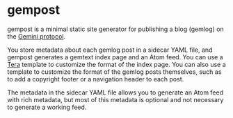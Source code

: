 # gempost

gempost is a minimal static site generator for publishing a blog (gemlog) on
the [Gemini protocol](https://geminiprotocol.net/).

You store metadata about each gemlog post in a sidecar YAML file, and gempost
generates a gemtext index page and an Atom feed. You can use a
[Tera](https://keats.github.io/tera/) template to customize the format of the
index page. You can also use a template to customize the format of the gemlog
posts themselves, such as to add a copyright footer or a navigation header to
each post.

The metadata in the sidecar YAML file allows you to generate an Atom feed with
rich metadata, but most of this metadata is optional and not necessary to
generate a working feed.
